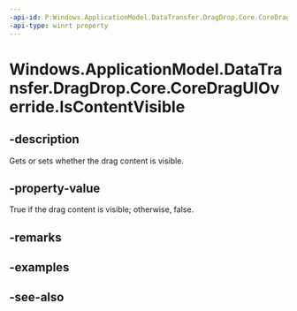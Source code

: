 ----api-id: P:Windows.ApplicationModel.DataTransfer.DragDrop.Core.CoreDragUIOverride.IsContentVisible
-api-type: winrt property
---<!-- Property syntaxpublic bool IsContentVisible { get;  set; }--># Windows.ApplicationModel.DataTransfer.DragDrop.Core.CoreDragUIOverride.IsContentVisible## -descriptionGets or sets whether the drag content is visible.## -property-valueTrue if the drag content is visible; otherwise, false.## -remarks## -examples## -see-also